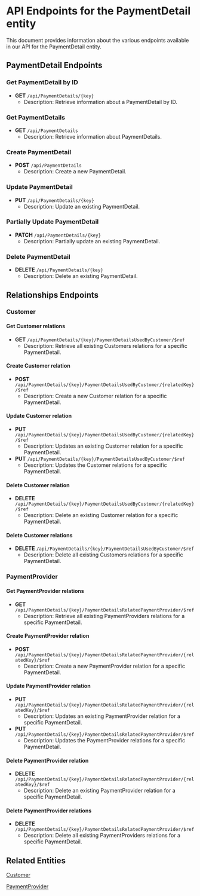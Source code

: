 # API Endpoints for the PaymentDetail entity

This document provides information about the various endpoints available in our API for the PaymentDetail entity.

## PaymentDetail Endpoints

### Get PaymentDetail by ID
- **GET** `/api/PaymentDetails/{key}`
  - Description: Retrieve information about a PaymentDetail by ID.
  
### Get PaymentDetails
- **GET** `/api/PaymentDetails`
  - Description: Retrieve information about PaymentDetails.

### Create PaymentDetail
- **POST** `/api/PaymentDetails`
  - Description: Create a new PaymentDetail.

### Update PaymentDetail
- **PUT** `/api/PaymentDetails/{key}`
  - Description: Update an existing PaymentDetail.

### Partially Update PaymentDetail
- **PATCH** `/api/PaymentDetails/{key}`
  - Description: Partially update an existing PaymentDetail.
 
### Delete PaymentDetail
- **DELETE** `/api/PaymentDetails/{key}`
  - Description: Delete an existing PaymentDetail.

## Relationships Endpoints

### Customer

#### Get Customer relations
- **GET** `/api/PaymentDetails/{key}/PaymentDetailsUsedByCustomer/$ref`
  - Description: Retrieve all existing Customers relations for a specific PaymentDetail.
  
#### Create Customer relation
- **POST** `/api/PaymentDetails/{key}/PaymentDetailsUsedByCustomer/{relatedKey}/$ref`
  - Description: Create a new Customer relation for a specific PaymentDetail.
  
#### Update Customer relation
- **PUT** `/api/PaymentDetails/{key}/PaymentDetailsUsedByCustomer/{relatedKey}/$ref`
  - Description: Updates an existing Customer relation for a specific PaymentDetail.
- **PUT** `/api/PaymentDetails/{key}/PaymentDetailsUsedByCustomer/$ref`
  - Description: Updates the Customer relations for a specific PaymentDetail.

#### Delete Customer relation
- **DELETE** `/api/PaymentDetails/{key}/PaymentDetailsUsedByCustomer/{relatedKey}/$ref`
  - Description: Delete an existing Customer relation for a specific PaymentDetail.

#### Delete Customer relations
- **DELETE** `/api/PaymentDetails/{key}/PaymentDetailsUsedByCustomer/$ref`
  - Description: Delete all existing Customers relations for a specific PaymentDetail.

### PaymentProvider

#### Get PaymentProvider relations
- **GET** `/api/PaymentDetails/{key}/PaymentDetailsRelatedPaymentProvider/$ref`
  - Description: Retrieve all existing PaymentProviders relations for a specific PaymentDetail.
  
#### Create PaymentProvider relation
- **POST** `/api/PaymentDetails/{key}/PaymentDetailsRelatedPaymentProvider/{relatedKey}/$ref`
  - Description: Create a new PaymentProvider relation for a specific PaymentDetail.
  
#### Update PaymentProvider relation
- **PUT** `/api/PaymentDetails/{key}/PaymentDetailsRelatedPaymentProvider/{relatedKey}/$ref`
  - Description: Updates an existing PaymentProvider relation for a specific PaymentDetail.
- **PUT** `/api/PaymentDetails/{key}/PaymentDetailsRelatedPaymentProvider/$ref`
  - Description: Updates the PaymentProvider relations for a specific PaymentDetail.

#### Delete PaymentProvider relation
- **DELETE** `/api/PaymentDetails/{key}/PaymentDetailsRelatedPaymentProvider/{relatedKey}/$ref`
  - Description: Delete an existing PaymentProvider relation for a specific PaymentDetail.

#### Delete PaymentProvider relations
- **DELETE** `/api/PaymentDetails/{key}/PaymentDetailsRelatedPaymentProvider/$ref`
  - Description: Delete all existing PaymentProviders relations for a specific PaymentDetail.

## Related Entities

[Customer](CustomerEndpoints.md)

[PaymentProvider](PaymentProviderEndpoints.md)

